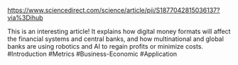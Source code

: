 https://www.sciencedirect.com/science/article/pii/S1877042815036137?via%3Dihub

This is an interesting article! It explains how digital money formats will affect the financial systems and central banks, and how multinational and global banks are using robotics and AI to regain profits or minimize costs.
#Introduction #Metrics #Business-Economic #Application 
